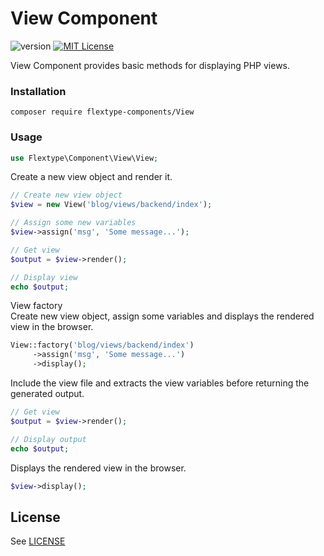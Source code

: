 # View Component
![version](https://img.shields.io/badge/version-1.1.1-brightgreen.svg?style=flat-square "Version")
[![MIT License](https://img.shields.io/badge/license-MIT-blue.svg?style=flat-square)](https://github.com/flextype-components/view/blob/master/LICENSE)

View Component provides basic methods for displaying PHP views.

### Installation

```
composer require flextype-components/View
```

### Usage

```php
use Flextype\Component\View\View;
```

Create a new view object and render it.
```php
// Create new view object
$view = new View('blog/views/backend/index');

// Assign some new variables
$view->assign('msg', 'Some message...');

// Get view
$output = $view->render();

// Display view
echo $output;
```

View factory  
Create new view object, assign some variables
and displays the rendered view in the browser.
```php
View::factory('blog/views/backend/index')
     ->assign('msg', 'Some message...')
     ->display();
```

Include the view file and extracts the view variables before returning the generated output.
```php
// Get view
$output = $view->render();

// Display output
echo $output;
```

Displays the rendered view in the browser.
```php
$view->display();
```

## License
See [LICENSE](https://github.com/flextype-components/view/blob/master/LICENSE)
